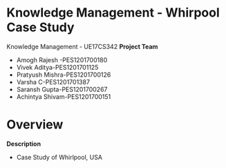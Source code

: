 # Knowledge Management - Whirpool Case Study
Knowledge Management - UE17CS342
**Project Team**
* Amogh Rajesh -PES1201700180
* Vivek Aditya-PES1201701125
* Pratyush Mishra-PES1201700126
* Varsha C-PES1201701387
* Saransh Gupta-PES1201700267
* Achintya Shivam-PES1201700151

# Overview
**Description**
* Case Study of Whirlpool, USA 
